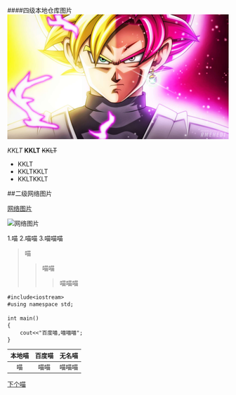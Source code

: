 ####四级本地仓库图片
![本地仓库图片](/img/1.jpg)

*KKLT*
**KKLT**
~~KKLT~~

- KKLT
- KKLTKKLT
- KKLTKKLT



##二级网络图片

[网络图片](https://ss0.baidu.com/7Po3dSag_xI4khGko9WTAnF6hhy/zhidao/pic/item/7aec54e736d12f2e3ecd68ce47c2d56284356850.jpg)




![网络图片](https://ss0.baidu.com/7Po3dSag_xI4khGko9WTAnF6hhy/zhidao/pic/item/7aec54e736d12f2e3ecd68ce47c2d56284356850.jpg
)


1.喵
2.喵喵
3.喵喵喵

>喵
>>喵喵
>>>喵喵喵


	#include<iostream>
	#using namespace std;

	int main()
	{
		cout<<"百度喵,喵喵喵";
	}



|本地喵|百度喵|无名喵|
|:-:|:-:|:-:|
|喵|喵喵|喵喵喵|

[下个喵](TOME.md)



